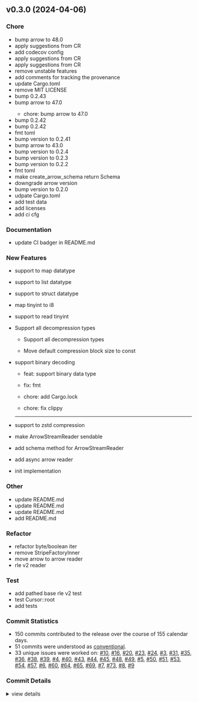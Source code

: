 

## v0.3.0 (2024-04-06)

### Chore

 - <csr-id-c928625450a3dad6d5d06e50a64e3c7a1d7afb0d/> bump arrow to 48.0
 - <csr-id-b78e9da99bd7ecfcfefd3d1d5cd66736990d658e/> apply suggestions from CR
 - <csr-id-501a8a96e01ec563ab1d6dd8c4358bf277e5e641/> add codecov config
 - <csr-id-feb932c0ea21a79d58f6ba61749637839e579e2a/> apply suggestions from CR
 - <csr-id-995e0f34aa6e6a89c1c5f10fecf124344db3e753/> apply suggestions from CR
 - <csr-id-40b2a3ec2bbb867ffbd6b7e800db7ac14839ddfe/> remove unstable features
 - <csr-id-aa29e38147616b18ee20a8d379e3bb8f8cf17f53/> add comments for tracking the provenance
 - <csr-id-fc2a9c374c74492a8fa8e44cf6fc6afbb1fcc5e9/> update Cargo.toml
 - <csr-id-fa406969df9868ae2bf2371ad549a519ae12f7ab/> remove MIT LICENSE
 - <csr-id-b3d04a404504584c0de75fc5c18afd2515a3d5e7/> bump 0.2.43
 - <csr-id-0348b466a47c6701fef107e78c353eeeedea59d7/> bump arrow to 47.0
   * chore: bump arrow to 47.0
 - <csr-id-4fd48d8b8d5f817198b812bb88e6fa4ce209d74f/> bump 0.2.42
 - <csr-id-3cb3b7ed26ed3059c3c7e3854553bf58d58fd726/> bump 0.2.42
 - <csr-id-dcb7005a7a27648d97c1ce4a36cae2864e73ff7c/> fmt toml
 - <csr-id-03cfc053c33dcb481a5d1bf9fc9b8af56b0a73b7/> bump version to 0.2.41
 - <csr-id-5596dc34b47d6b9f000a327cf659af5138745f8e/> bump arrow to 43.0
 - <csr-id-a8cf57a0b8f71ae3a95770a0519245ae698f1a59/> bump version to 0.2.4
 - <csr-id-5840708dfb65a12b1568cc266a94105c488becb0/> bump version to 0.2.3
 - <csr-id-628680c6ca6ad7f05c6cf3e4ac89aef0ce52acb7/> bump version to 0.2.2
 - <csr-id-ac249e4a30c8d261dbf6351950c3794277842ced/> fmt toml
 - <csr-id-90d2debeda6b7625f36a5c411e065f0c76d45ccb/> make create_arrow_schema return Schema
 - <csr-id-74ea42fd8879c5c5ca580271f282f4816aa15f54/> downgrade arrow version
 - <csr-id-3c9c62e6aab505dd666e63dc5e6f892d7c7f04b2/> bump version to 0.2.0
 - <csr-id-223147575cca59d4afa5eb0531be60cdd5ec373b/> udpate Cargo.toml
 - <csr-id-616fac90b0027909328cfeec36da0a52f07b3b9e/> add test data
 - <csr-id-47572917cf51a8198733645b071fded8f59ff5c4/> add licenses
 - <csr-id-c9b269937f24bb33eb03391fa174024db69bd10c/> add ci cfg

### Documentation

 - <csr-id-218d99165fb2190764ac4345a3a13f9dbaae5135/> update CI badger in README.md

### New Features

 - <csr-id-424b02140b2d3cfa93afa7479cb1f6a29dbd9365/> support to map datatype
 - <csr-id-6a7267e4f8080958faa6ebba7bc9f3b9f0e321f2/> support to list datatype
 - <csr-id-b4828e49705b21216d4828c3d4c1dd446cdd88cd/> support to struct datatype
 - <csr-id-3378874ee7b60491c184254cad613eddd630fa5c/> map tinyint to i8
 - <csr-id-cf13577180e414c96a77588554231d0842361768/> support to read tinyint
 - <csr-id-cbc63710a4fac1ef8f89a4905b11fb113c6f26f0/> Support all decompression types
   * Support all decompression types
   
   * Move default compression block size to const
 - <csr-id-0a98496ddf040660446398ac1512a4f8eb837b97/> support binary decoding
   * feat: support binary data type
   
   * fix: fmt
   
   * chore: add Cargo.lock
   
   * chore: fix clippy
   
   ---------
 - <csr-id-a2c8ae529ef252129784d28af70e5b36f27172fd/> support to zstd compression
 - <csr-id-875a08d9258e2e1eb6e6eed1c0426e8739c7aa27/> make ArrowStreamReader sendable
 - <csr-id-ce65c5881ce8765d1a9cd484b980b8d98ca4b86b/> add schema method for ArrowStreamReader
 - <csr-id-58af78886b26673ce523f201537c7dac78b5a3d7/> add async arrow reader
 - <csr-id-3ed1163853975d3a722b9b54717ceea9d0eb7fce/> init implementation

### Other

 - <csr-id-ccba51184f380d4bb478e4f9fb980cb6e8cffa4d/> update README.md
 - <csr-id-9edb6095705d4d590e67961ee0068ffd458aa5fa/> update README.md
 - <csr-id-da265dbb8f74913227961b8a127e78521b97df32/> update README.md
 - <csr-id-8b99d475825c7233496d9f3d36aa997101dc3ab6/> add README.md

### Refactor

 - <csr-id-d438c1dd855f2f553507cd3cafcb7fe559298186/> refactor byte/boolean iter
 - <csr-id-e037b1406755712470731edc439496fe6fe37a90/> remove StripeFactoryInner
 - <csr-id-d5b1542dc4093264d308be1675803e363bcccafe/> move arrow to arrow reader
 - <csr-id-c43a8c5efc5c4fdc13bf7f3d818fc42b6518d525/> rle v2 reader

### Test

 - <csr-id-6a342245b9cac221ab7ab644c64f6dfa99f4fe56/> add pathed base rle v2 test
 - <csr-id-a0704a4dac680a18e049b3855a9dd38f5b12a04e/> test Cursor::root
 - <csr-id-2275cb2e53192fe11afe93d5e9971c3b5ad60c8b/> add tests

### Commit Statistics

<csr-read-only-do-not-edit/>

 - 150 commits contributed to the release over the course of 155 calendar days.
 - 51 commits were understood as [conventional](https://www.conventionalcommits.org).
 - 33 unique issues were worked on: [#10](https://github.com/datafusion-contrib/datafusion-orc/issues/10), [#16](https://github.com/datafusion-contrib/datafusion-orc/issues/16), [#20](https://github.com/datafusion-contrib/datafusion-orc/issues/20), [#23](https://github.com/datafusion-contrib/datafusion-orc/issues/23), [#24](https://github.com/datafusion-contrib/datafusion-orc/issues/24), [#3](https://github.com/datafusion-contrib/datafusion-orc/issues/3), [#31](https://github.com/datafusion-contrib/datafusion-orc/issues/31), [#35](https://github.com/datafusion-contrib/datafusion-orc/issues/35), [#36](https://github.com/datafusion-contrib/datafusion-orc/issues/36), [#38](https://github.com/datafusion-contrib/datafusion-orc/issues/38), [#39](https://github.com/datafusion-contrib/datafusion-orc/issues/39), [#4](https://github.com/datafusion-contrib/datafusion-orc/issues/4), [#40](https://github.com/datafusion-contrib/datafusion-orc/issues/40), [#43](https://github.com/datafusion-contrib/datafusion-orc/issues/43), [#44](https://github.com/datafusion-contrib/datafusion-orc/issues/44), [#45](https://github.com/datafusion-contrib/datafusion-orc/issues/45), [#48](https://github.com/datafusion-contrib/datafusion-orc/issues/48), [#49](https://github.com/datafusion-contrib/datafusion-orc/issues/49), [#5](https://github.com/datafusion-contrib/datafusion-orc/issues/5), [#50](https://github.com/datafusion-contrib/datafusion-orc/issues/50), [#51](https://github.com/datafusion-contrib/datafusion-orc/issues/51), [#53](https://github.com/datafusion-contrib/datafusion-orc/issues/53), [#54](https://github.com/datafusion-contrib/datafusion-orc/issues/54), [#57](https://github.com/datafusion-contrib/datafusion-orc/issues/57), [#6](https://github.com/datafusion-contrib/datafusion-orc/issues/6), [#60](https://github.com/datafusion-contrib/datafusion-orc/issues/60), [#64](https://github.com/datafusion-contrib/datafusion-orc/issues/64), [#65](https://github.com/datafusion-contrib/datafusion-orc/issues/65), [#69](https://github.com/datafusion-contrib/datafusion-orc/issues/69), [#7](https://github.com/datafusion-contrib/datafusion-orc/issues/7), [#73](https://github.com/datafusion-contrib/datafusion-orc/issues/73), [#8](https://github.com/datafusion-contrib/datafusion-orc/issues/8), [#9](https://github.com/datafusion-contrib/datafusion-orc/issues/9)

### Commit Details

<csr-read-only-do-not-edit/>

<details><summary>view details</summary>

 * **[#10](https://github.com/datafusion-contrib/datafusion-orc/issues/10)**
    - Bump 0.2.43 ([`b3d04a4`](https://github.com/datafusion-contrib/datafusion-orc/commit/b3d04a404504584c0de75fc5c18afd2515a3d5e7))
 * **[#16](https://github.com/datafusion-contrib/datafusion-orc/issues/16)**
    - Add timestamp instant to README ([`abd9960`](https://github.com/datafusion-contrib/datafusion-orc/commit/abd9960d3f4a6325ecdc5f732fa55c6468784b1b))
 * **[#20](https://github.com/datafusion-contrib/datafusion-orc/issues/20)**
    - Support all decompression types ([`cbc6371`](https://github.com/datafusion-contrib/datafusion-orc/commit/cbc63710a4fac1ef8f89a4905b11fb113c6f26f0))
 * **[#23](https://github.com/datafusion-contrib/datafusion-orc/issues/23)**
    - Refactor varint handling ([`9f6c216`](https://github.com/datafusion-contrib/datafusion-orc/commit/9f6c2164b380dc4e954320b9adc4f408eb305baa))
 * **[#24](https://github.com/datafusion-contrib/datafusion-orc/issues/24)**
    - Support for Int RLE v1 encoding ([`2b7a2b0`](https://github.com/datafusion-contrib/datafusion-orc/commit/2b7a2b01c0da17ddcb0731600d4f30440cd12350))
 * **[#3](https://github.com/datafusion-contrib/datafusion-orc/issues/3)**
    - Crate for generating proto.rs from orc_proto.proto ([`47bb450`](https://github.com/datafusion-contrib/datafusion-orc/commit/47bb450f3aa14f0cbcdcf0b6db6c86c76cdf5e4d))
 * **[#31](https://github.com/datafusion-contrib/datafusion-orc/issues/31)**
    - Add codecov config ([`501a8a9`](https://github.com/datafusion-contrib/datafusion-orc/commit/501a8a96e01ec563ab1d6dd8c4358bf277e5e641))
 * **[#35](https://github.com/datafusion-contrib/datafusion-orc/issues/35)**
    - Update README.md ([`8f5ed40`](https://github.com/datafusion-contrib/datafusion-orc/commit/8f5ed4018662322b4460929405dc7b8fb79aea95))
 * **[#36](https://github.com/datafusion-contrib/datafusion-orc/issues/36)**
    - Refactor stream retrieval and datatype iterators ([`a12cae7`](https://github.com/datafusion-contrib/datafusion-orc/commit/a12cae7d11f7921fab9a0f2d208b313aac4722f1))
 * **[#38](https://github.com/datafusion-contrib/datafusion-orc/issues/38)**
    - Remove Chrono dependency ([`f19cc7b`](https://github.com/datafusion-contrib/datafusion-orc/commit/f19cc7b66762791aba00a32a20615cb5466b33ed))
 * **[#39](https://github.com/datafusion-contrib/datafusion-orc/issues/39)**
    - Add initial simple benchmark ([`cbeb8bd`](https://github.com/datafusion-contrib/datafusion-orc/commit/cbeb8bdb3e90bc1d8c1d8a12df9d07baec905617))
 * **[#4](https://github.com/datafusion-contrib/datafusion-orc/issues/4)**
    - Remove unstable features ([`40b2a3e`](https://github.com/datafusion-contrib/datafusion-orc/commit/40b2a3ec2bbb867ffbd6b7e800db7ac14839ddfe))
    - Support binary decoding ([`0a98496`](https://github.com/datafusion-contrib/datafusion-orc/commit/0a98496ddf040660446398ac1512a4f8eb837b97))
 * **[#40](https://github.com/datafusion-contrib/datafusion-orc/issues/40)**
    - Remove Cargo.lock, add to .gitignore ([`01eee6e`](https://github.com/datafusion-contrib/datafusion-orc/commit/01eee6e4904542799540e348887639a675cc211f))
 * **[#43](https://github.com/datafusion-contrib/datafusion-orc/issues/43)**
    - Refactor synchronous parsing of file tail metadata ([`eed416c`](https://github.com/datafusion-contrib/datafusion-orc/commit/eed416c64d71e23c224444a6b524c7d8cc0fed60))
 * **[#44](https://github.com/datafusion-contrib/datafusion-orc/issues/44)**
    - Refactor to decouple from relying directly on proto ([`cae1014`](https://github.com/datafusion-contrib/datafusion-orc/commit/cae10149f4b2234c632e1ba67776c6ff6b6289b6))
 * **[#45](https://github.com/datafusion-contrib/datafusion-orc/issues/45)**
    - Refactor schema/type handling ([`a86dda2`](https://github.com/datafusion-contrib/datafusion-orc/commit/a86dda255478eb663fcaed762a5cdcc081862b9b))
 * **[#48](https://github.com/datafusion-contrib/datafusion-orc/issues/48)**
    - Remove Reader struct, condense into Cursor ([`3e48a6e`](https://github.com/datafusion-contrib/datafusion-orc/commit/3e48a6efcf6552990b2aab5dbc8585d5739237b8))
 * **[#49](https://github.com/datafusion-contrib/datafusion-orc/issues/49)**
    - Bump arrow to 48.0 ([`c928625`](https://github.com/datafusion-contrib/datafusion-orc/commit/c928625450a3dad6d5d06e50a64e3c7a1d7afb0d))
 * **[#5](https://github.com/datafusion-contrib/datafusion-orc/issues/5)**
    - Fmt toml ([`dcb7005`](https://github.com/datafusion-contrib/datafusion-orc/commit/dcb7005a7a27648d97c1ce4a36cae2864e73ff7c))
 * **[#50](https://github.com/datafusion-contrib/datafusion-orc/issues/50)**
    - Refactor Integer RLE V2 handling ([`f5a5b21`](https://github.com/datafusion-contrib/datafusion-orc/commit/f5a5b21148d2787ff1cd34996b7cf6dadfd643e9))
 * **[#51](https://github.com/datafusion-contrib/datafusion-orc/issues/51)**
    - Introduce ProjectionMask ([`3863577`](https://github.com/datafusion-contrib/datafusion-orc/commit/3863577ae31084cc7afbd72d846d16a076b88832))
 * **[#53](https://github.com/datafusion-contrib/datafusion-orc/issues/53)**
    - Add ArrowReaderBuilder ([`ebe96e0`](https://github.com/datafusion-contrib/datafusion-orc/commit/ebe96e070eafcb797cb33cb02aa2c935767a4825))
 * **[#54](https://github.com/datafusion-contrib/datafusion-orc/issues/54)**
    - Switch CI toolchain to stable ([`2cb322a`](https://github.com/datafusion-contrib/datafusion-orc/commit/2cb322a1479703f10526e9089c2bf45622c250e1))
 * **[#57](https://github.com/datafusion-contrib/datafusion-orc/issues/57)**
    - Introduce generics into RLE Int decoders ([`35ab125`](https://github.com/datafusion-contrib/datafusion-orc/commit/35ab1250b8cf93c4a738240fecb4843015ef558c))
 * **[#6](https://github.com/datafusion-contrib/datafusion-orc/issues/6)**
    - Update CI badger in README.md ([`218d991`](https://github.com/datafusion-contrib/datafusion-orc/commit/218d99165fb2190764ac4345a3a13f9dbaae5135))
    - Bump 0.2.42 ([`4fd48d8`](https://github.com/datafusion-contrib/datafusion-orc/commit/4fd48d8b8d5f817198b812bb88e6fa4ce209d74f))
    - Bump 0.2.42 ([`3cb3b7e`](https://github.com/datafusion-contrib/datafusion-orc/commit/3cb3b7ed26ed3059c3c7e3854553bf58d58fd726))
 * **[#60](https://github.com/datafusion-contrib/datafusion-orc/issues/60)**
    - Mark ArrowReader as Send ([`6fdab55`](https://github.com/datafusion-contrib/datafusion-orc/commit/6fdab5505227f7b13ee214562a0001a5e8e2ef36))
 * **[#64](https://github.com/datafusion-contrib/datafusion-orc/issues/64)**
    - Put async functionality behind feature ([`73234be`](https://github.com/datafusion-contrib/datafusion-orc/commit/73234be74216f7e76d1ac316580c66ed8104a191))
 * **[#65](https://github.com/datafusion-contrib/datafusion-orc/issues/65)**
    - Add integration tests using example files from apache/orc ([`8e254a6`](https://github.com/datafusion-contrib/datafusion-orc/commit/8e254a68ff062907da98bc094b7511b24d165f55))
 * **[#69](https://github.com/datafusion-contrib/datafusion-orc/issues/69)**
    - Run examples as part of CI ([`e76c5cd`](https://github.com/datafusion-contrib/datafusion-orc/commit/e76c5cd70b195f0e9af67aff96c0193416217d90))
 * **[#7](https://github.com/datafusion-contrib/datafusion-orc/issues/7)**
    - Update README.md ([`435a52e`](https://github.com/datafusion-contrib/datafusion-orc/commit/435a52ee7442d7793cdd8838d731f496077dc47a))
 * **[#73](https://github.com/datafusion-contrib/datafusion-orc/issues/73)**
    - Generate expected data for integration tests as feather files ([`fd23fdb`](https://github.com/datafusion-contrib/datafusion-orc/commit/fd23fdb61599dd52753d70fc808babd289e5c422))
 * **[#8](https://github.com/datafusion-contrib/datafusion-orc/issues/8)**
    - Update README.md ([`865d43b`](https://github.com/datafusion-contrib/datafusion-orc/commit/865d43b9226096753776017a2d0bfc2e14db01f4))
 * **[#9](https://github.com/datafusion-contrib/datafusion-orc/issues/9)**
    - Bump arrow to 47.0 ([`0348b46`](https://github.com/datafusion-contrib/datafusion-orc/commit/0348b466a47c6701fef107e78c353eeeedea59d7))
 * **Uncategorized**
    - Add explicit path for benches ([`a850c52`](https://github.com/datafusion-contrib/datafusion-orc/commit/a850c52f29d7036611263166ab35fb8be0ab98a9))
    - Add explicit path for examples ([`f9c47e7`](https://github.com/datafusion-contrib/datafusion-orc/commit/f9c47e78a90990780f1aeb61259620220592cb59))
    - Empty changelog ([`73cd5ea`](https://github.com/datafusion-contrib/datafusion-orc/commit/73cd5ea85511bc9cae0affa94b56cac8ea29288a))
    - Update README on Union limitation ([`4f1c98d`](https://github.com/datafusion-contrib/datafusion-orc/commit/4f1c98de1744033899f8f5a0c61a32eeffc5db25))
    - Fix crate name usages ([`c9c4fca`](https://github.com/datafusion-contrib/datafusion-orc/commit/c9c4fca424690ee7987468d542967a3dfffdbbb8))
    - Update documentation and cleanup root level files ([`49f5001`](https://github.com/datafusion-contrib/datafusion-orc/commit/49f5001e9988a2b8441354beebd8ce902bd343bf))
    - Cleanup tests ([`a5e952d`](https://github.com/datafusion-contrib/datafusion-orc/commit/a5e952df54294b30cdcc8a0b451ec3270e6c73b8))
    - Typo ([`79a7532`](https://github.com/datafusion-contrib/datafusion-orc/commit/79a753244d4f3a09aa15490765e1097763ea1607))
    - Enable test_seek integration test ([`1493e67`](https://github.com/datafusion-contrib/datafusion-orc/commit/1493e67c3c8bf24f73501f410e0daf2947b78f23))
    - Support decoding Union with <= 127 variants into Sparse UnionArrays ([`ee69b91`](https://github.com/datafusion-contrib/datafusion-orc/commit/ee69b91cb2ce4c18ee5148bd541658d362fc577f))
    - Comment out failing orc_11_format integration test ([`0de422f`](https://github.com/datafusion-contrib/datafusion-orc/commit/0de422fb47d82a9871bdf8b878dd0e7ba94492a1))
    - Update comments ([`6d0e58a`](https://github.com/datafusion-contrib/datafusion-orc/commit/6d0e58afbc2b47be493e65209fb29ad9bd47ee4e))
    - Display file format version with orc-metadata ([`f76a7b2`](https://github.com/datafusion-contrib/datafusion-orc/commit/f76a7b22e4a6ed5b35f110a5fa8849db2ee68dce))
    - Refactor to consistent mod structure ([`d8e6684`](https://github.com/datafusion-contrib/datafusion-orc/commit/d8e6684a28bee0f814a930c21d5912d332532fc3))
    - Fix TIMESTAMP to align with ORC impl ([`60288cd`](https://github.com/datafusion-contrib/datafusion-orc/commit/60288cdee57f72dec84c3fd9f6085561568aad49))
    - Add Tz to Stripe ([`3369b5d`](https://github.com/datafusion-contrib/datafusion-orc/commit/3369b5d7bb110dafde64288416c86bc8c996e465))
    - Refactor Stripe ([`8c0fe49`](https://github.com/datafusion-contrib/datafusion-orc/commit/8c0fe49a5e4c5681004c5a9a83b8649d4db3bc48))
    - Support TIMESTAMP_INSTANT ([`1888015`](https://github.com/datafusion-contrib/datafusion-orc/commit/18880157be312f4720f1a6f3b961a87abcfae6a7))
    - Update Spark test data and add PyArrow timestamp data generator ([`26d73bd`](https://github.com/datafusion-contrib/datafusion-orc/commit/26d73bd11b067086513cea45d635b2de769c12ac))
    - Enhance orc-metadata bin to show basic stripe metadata ([`24bd57e`](https://github.com/datafusion-contrib/datafusion-orc/commit/24bd57ecf49f710c40d6915321e5245021ed41fb))
    - Initial orc-metadata CLI tool ([`8537adb`](https://github.com/datafusion-contrib/datafusion-orc/commit/8537adb901fd990796b2175a1f97f46982307b68))
    - Minor refactor ([`ff0f36e`](https://github.com/datafusion-contrib/datafusion-orc/commit/ff0f36e6cc32428868e7209058b4d266f08e024e))
    - Enable over1k_bloom integration test and add comments ([`cd375d5`](https://github.com/datafusion-contrib/datafusion-orc/commit/cd375d59cfbe67055826d438ec31273c21c64046))
    - Edge case where required streams may be missing ([`1fe21b5`](https://github.com/datafusion-contrib/datafusion-orc/commit/1fe21b5ce8278e953ba3d06086a5fd0274f92199))
    - Enable empty_file integration test by fixing MapArray children names ([`04a5050`](https://github.com/datafusion-contrib/datafusion-orc/commit/04a505078b930f1aa3caf46e3a083b09dfef572c))
    - Enable test1 integration test by fixing MapArray children names ([`e56f1de`](https://github.com/datafusion-contrib/datafusion-orc/commit/e56f1defeae5caeff9ec64d3066fe3a026d09550))
    - Update comments ([`c613c71`](https://github.com/datafusion-contrib/datafusion-orc/commit/c613c711b68762edce22909fc979297d0a738d61))
    - Align Map Arrow datatype derivation with MapArrayDecoder ([`f15848c`](https://github.com/datafusion-contrib/datafusion-orc/commit/f15848c4fa51410872315f6c0260c541e1392b21))
    - Compare concatenated RecordBatches in integration tests ([`0405e23`](https://github.com/datafusion-contrib/datafusion-orc/commit/0405e23a291ead841353a182aab1338bd7b0c8cf))
    - Decimal support ([`bb885c0`](https://github.com/datafusion-contrib/datafusion-orc/commit/bb885c03cfedb4d4e16d0203b90a9789463e2fb7))
    - Minor refactor and comments ([`70a0262`](https://github.com/datafusion-contrib/datafusion-orc/commit/70a02628f06922bbd52259b98ecf214c171e8a8a))
    - Cast dictionary encoded string column stripes to regular StringArray ([`7f66552`](https://github.com/datafusion-contrib/datafusion-orc/commit/7f6655245d6b384e610e690d86484f12b17849bf))
    - Simplify Float trait bounds ([`1ecfdef`](https://github.com/datafusion-contrib/datafusion-orc/commit/1ecfdeffb9a8866ca82c0918a36676ca5248fbd0))
    - Unit tests for FloatIter ([`9f7bbc4`](https://github.com/datafusion-contrib/datafusion-orc/commit/9f7bbc4f60aefefc71c958b5b22943089c4a38ff))
    - Rename decode.rs to decode/mod.rs ([`9f6e282`](https://github.com/datafusion-contrib/datafusion-orc/commit/9f6e282498dd93186f4bfe1373389a818283175d))
    - Remove variable_length.rs ([`d762305`](https://github.com/datafusion-contrib/datafusion-orc/commit/d76230596610fd5ccea1d3ffb6229446c86d2d49))
    - Light refactoring ([`5e49353`](https://github.com/datafusion-contrib/datafusion-orc/commit/5e49353f47d7f592d9ce55ca2daa244808aeae01))
    - Add minimal example of integration with DataFusion ([`8c68f47`](https://github.com/datafusion-contrib/datafusion-orc/commit/8c68f472a24c7ff12401ccdb3704991f0c7d080d))
    - Comment ([`8909d01`](https://github.com/datafusion-contrib/datafusion-orc/commit/8909d014b5f72c14f2088601da82c6b0ac3d33e4))
    - Remove NullableIterator in favour of explicitly handling an optional Present stream ([`61e1cbf`](https://github.com/datafusion-contrib/datafusion-orc/commit/61e1cbf529b33594a6c4a9ede26c1c31ab74a609))
    - Replace usage of new_present_iter in binary decoder ([`4c91b13`](https://github.com/datafusion-contrib/datafusion-orc/commit/4c91b13dce633e213348dbddea4ed5e6825e1f77))
    - Refactor common code ([`933735f`](https://github.com/datafusion-contrib/datafusion-orc/commit/933735f21fea15be2fb83c41234ac9969b9681f0))
    - Introduce get_present_vec to optionally get present stream ([`e9f85f2`](https://github.com/datafusion-contrib/datafusion-orc/commit/e9f85f2c99c65e2ee56fdfda8bff5c2847c3117a))
    - Don't return Option in ArrayBatchDecoder::next_batch ([`1489ebf`](https://github.com/datafusion-contrib/datafusion-orc/commit/1489ebfb293b858948ad2a3b847a5dd778bd19b5))
    - Consolidate binary decoding logic with strings ([`74a864f`](https://github.com/datafusion-contrib/datafusion-orc/commit/74a864faf4d4bc3ad9da85d4304e348138f36a2c))
    - Refactor string column handling to read contents directly to StringArrays ([`93b37e6`](https://github.com/datafusion-contrib/datafusion-orc/commit/93b37e603a584f7946145a9446b4b57a5a1417a7))
    - Centralize string column decoding into decoder/string.rs ([`dd536d6`](https://github.com/datafusion-contrib/datafusion-orc/commit/dd536d611550520331133c1f087cd0287f34d1c5))
    - Refactor to dyn array trait based column decoders ([`574886d`](https://github.com/datafusion-contrib/datafusion-orc/commit/574886d1360fbab6781ad56f56b6c738856221a3))
    - Simplify NullableIterator::next ([`5a6fdca`](https://github.com/datafusion-contrib/datafusion-orc/commit/5a6fdca1dacb0e893ed2205e9100914090a441c9))
    - Don't return Option in NullableIterator::collect_chunk ([`6af38b4`](https://github.com/datafusion-contrib/datafusion-orc/commit/6af38b442d19a809f98dd2039a4e8d715c88b19c))
    - Move number_of_rows from Column to Stripe ([`09fd1d7`](https://github.com/datafusion-contrib/datafusion-orc/commit/09fd1d734b07f4f2b93625ba65509f382d3da01c))
    - Refactor NInt from_be_bytes to use associated Bytes type ([`8625a0d`](https://github.com/datafusion-contrib/datafusion-orc/commit/8625a0d06acec5e15a15fe622acb0fcc610fda31))
    - Replace float iter macro with generics ([`b199319`](https://github.com/datafusion-contrib/datafusion-orc/commit/b199319fd07230cb1801256a2bc02e68453163c8))
    - Remove bool return from Decoder::append_value ([`6b1f41e`](https://github.com/datafusion-contrib/datafusion-orc/commit/6b1f41e64486f831c5c3faef6870d8025b06eb1c))
    - Split up arrow_reader.rs, use mod.rs pattern ([`6d5a4ba`](https://github.com/datafusion-contrib/datafusion-orc/commit/6d5a4ba0fd3104385aaeba41b6c30d9a1512d208))
    - Simplify fetching RLE iterator ([`d814c9e`](https://github.com/datafusion-contrib/datafusion-orc/commit/d814c9ec4ecda2621ad7acee06aac20ecbc964a3))
    - Remove unused integer decoding impl's ([`0ff03e0`](https://github.com/datafusion-contrib/datafusion-orc/commit/0ff03e037470c8f45421005e0b983bc6390c5086))
    - Use specialized Int decoders when decoding Integer columns ([`f1eb778`](https://github.com/datafusion-contrib/datafusion-orc/commit/f1eb7783aa1f9ea4b56f1a03932c30476a68d0d6))
    - Use assert_batches_eq in tests ([`d8c512f`](https://github.com/datafusion-contrib/datafusion-orc/commit/d8c512fe4216834869a5fc60e1b5aa1903d1e3eb))
    - Merge pull request #37 from datafusion-contrib/WenyXu-patch-1 ([`fd1bc01`](https://github.com/datafusion-contrib/datafusion-orc/commit/fd1bc0150c0123e9b25d70f5ad52346abf42bc05))
    - Update README.md ([`403d8f0`](https://github.com/datafusion-contrib/datafusion-orc/commit/403d8f0042d9ee93ef257f45078a6036369b52ac))
    - Merge pull request #32 from WenyXu/feat/map ([`c89535a`](https://github.com/datafusion-contrib/datafusion-orc/commit/c89535a7db944a07b538ee28739f0be19a70c1f2))
    - Support to map datatype ([`424b021`](https://github.com/datafusion-contrib/datafusion-orc/commit/424b02140b2d3cfa93afa7479cb1f6a29dbd9365))
    - Merge pull request #30 from WenyXu/feat/list ([`85baf80`](https://github.com/datafusion-contrib/datafusion-orc/commit/85baf804baf049eb0c97554f50dc9c20e25db2a7))
    - Apply suggestions from CR ([`b78e9da`](https://github.com/datafusion-contrib/datafusion-orc/commit/b78e9da99bd7ecfcfefd3d1d5cd66736990d658e))
    - Support to list datatype ([`6a7267e`](https://github.com/datafusion-contrib/datafusion-orc/commit/6a7267e4f8080958faa6ebba7bc9f3b9f0e321f2))
    - Merge pull request #29 from WenyXu/refactor/refactor-boolean-iter ([`cd2dc0e`](https://github.com/datafusion-contrib/datafusion-orc/commit/cd2dc0e63908f2e6657c24b0efbf031694bf7e2e))
    - Refactor byte/boolean iter ([`d438c1d`](https://github.com/datafusion-contrib/datafusion-orc/commit/d438c1dd855f2f553507cd3cafcb7fe559298186))
    - Merge pull request #28 from datafusion-contrib/WenyXu-patch-1 ([`51059f8`](https://github.com/datafusion-contrib/datafusion-orc/commit/51059f8358a54f2626ad20e921ed27e7f1f38c20))
    - Update README.md ([`0075828`](https://github.com/datafusion-contrib/datafusion-orc/commit/00758286222c6f35cd5761fdf5ac4915f769cc0b))
    - Merge pull request #26 from WenyXu/feat/struct ([`b641249`](https://github.com/datafusion-contrib/datafusion-orc/commit/b64124955e6250edf132e8ad9c3c7e24d5ade3ee))
    - Apply suggestions from CR ([`feb932c`](https://github.com/datafusion-contrib/datafusion-orc/commit/feb932c0ea21a79d58f6ba61749637839e579e2a))
    - Support to struct datatype ([`b4828e4`](https://github.com/datafusion-contrib/datafusion-orc/commit/b4828e49705b21216d4828c3d4c1dd446cdd88cd))
    - Merge pull request #25 from datafusion-contrib/fix/read_entire_file ([`de88a24`](https://github.com/datafusion-contrib/datafusion-orc/commit/de88a24961be3e54c98085c8f9baf9af76ab5e70))
    - Add async test ([`e0aa734`](https://github.com/datafusion-contrib/datafusion-orc/commit/e0aa734ca2acc59183d4eafcdf789cc0a49ff665))
    - Fix bug where not reading all stripes in file ([`a5defdc`](https://github.com/datafusion-contrib/datafusion-orc/commit/a5defdc9c5446e39521de455d7265e16f54741bb))
    - Merge pull request #22 from WenyXu/feat/support-tiny-int ([`f158593`](https://github.com/datafusion-contrib/datafusion-orc/commit/f158593fe36b6000ac09d77e07ab3c3998122fa4))
    - Apply suggestions from CR ([`995e0f3`](https://github.com/datafusion-contrib/datafusion-orc/commit/995e0f34aa6e6a89c1c5f10fecf124344db3e753))
    - Map tinyint to i8 ([`3378874`](https://github.com/datafusion-contrib/datafusion-orc/commit/3378874ee7b60491c184254cad613eddd630fa5c))
    - Support to read tinyint ([`cf13577`](https://github.com/datafusion-contrib/datafusion-orc/commit/cf13577180e414c96a77588554231d0842361768))
    - Merge pull request #21 from datafusion-contrib/chore/update_readme_decompression ([`0acbc07`](https://github.com/datafusion-contrib/datafusion-orc/commit/0acbc07dc6a8ab433daa1ea37a564f03865873d9))
    - Update README to reflect decompression support ([`2b4d2f0`](https://github.com/datafusion-contrib/datafusion-orc/commit/2b4d2f07c60006519154d5499a117517f60e78b5))
    - Add comments for tracking the provenance ([`aa29e38`](https://github.com/datafusion-contrib/datafusion-orc/commit/aa29e38147616b18ee20a8d379e3bb8f8cf17f53))
    - Update Cargo.toml ([`fc2a9c3`](https://github.com/datafusion-contrib/datafusion-orc/commit/fc2a9c374c74492a8fa8e44cf6fc6afbb1fcc5e9))
    - Remove MIT LICENSE ([`fa40696`](https://github.com/datafusion-contrib/datafusion-orc/commit/fa406969df9868ae2bf2371ad549a519ae12f7ab))
    - Bump version to 0.2.41 ([`03cfc05`](https://github.com/datafusion-contrib/datafusion-orc/commit/03cfc053c33dcb481a5d1bf9fc9b8af56b0a73b7))
    - Bump arrow to 43.0 ([`5596dc3`](https://github.com/datafusion-contrib/datafusion-orc/commit/5596dc34b47d6b9f000a327cf659af5138745f8e))
    - Bump version to 0.2.4 ([`a8cf57a`](https://github.com/datafusion-contrib/datafusion-orc/commit/a8cf57a0b8f71ae3a95770a0519245ae698f1a59))
    - Update README.md ([`ccba511`](https://github.com/datafusion-contrib/datafusion-orc/commit/ccba51184f380d4bb478e4f9fb980cb6e8cffa4d))
    - Support to zstd compression ([`a2c8ae5`](https://github.com/datafusion-contrib/datafusion-orc/commit/a2c8ae529ef252129784d28af70e5b36f27172fd))
    - Bump version to 0.2.3 ([`5840708`](https://github.com/datafusion-contrib/datafusion-orc/commit/5840708dfb65a12b1568cc266a94105c488becb0))
    - Remove StripeFactoryInner ([`e037b14`](https://github.com/datafusion-contrib/datafusion-orc/commit/e037b1406755712470731edc439496fe6fe37a90))
    - Bump version to 0.2.2 ([`628680c`](https://github.com/datafusion-contrib/datafusion-orc/commit/628680c6ca6ad7f05c6cf3e4ac89aef0ce52acb7))
    - Fmt toml ([`ac249e4`](https://github.com/datafusion-contrib/datafusion-orc/commit/ac249e4a30c8d261dbf6351950c3794277842ced))
    - Make ArrowStreamReader sendable ([`875a08d`](https://github.com/datafusion-contrib/datafusion-orc/commit/875a08d9258e2e1eb6e6eed1c0426e8739c7aa27))
    - Make create_arrow_schema return Schema ([`90d2deb`](https://github.com/datafusion-contrib/datafusion-orc/commit/90d2debeda6b7625f36a5c411e065f0c76d45ccb))
    - Downgrade arrow version ([`74ea42f`](https://github.com/datafusion-contrib/datafusion-orc/commit/74ea42fd8879c5c5ca580271f282f4816aa15f54))
    - Add schema method for ArrowStreamReader ([`ce65c58`](https://github.com/datafusion-contrib/datafusion-orc/commit/ce65c5881ce8765d1a9cd484b980b8d98ca4b86b))
    - Bump version to 0.2.0 ([`3c9c62e`](https://github.com/datafusion-contrib/datafusion-orc/commit/3c9c62e6aab505dd666e63dc5e6f892d7c7f04b2))
    - Update README.md ([`9edb609`](https://github.com/datafusion-contrib/datafusion-orc/commit/9edb6095705d4d590e67961ee0068ffd458aa5fa))
    - Add async arrow reader ([`58af788`](https://github.com/datafusion-contrib/datafusion-orc/commit/58af78886b26673ce523f201537c7dac78b5a3d7))
    - Move arrow to arrow reader ([`d5b1542`](https://github.com/datafusion-contrib/datafusion-orc/commit/d5b1542dc4093264d308be1675803e363bcccafe))
    - Rle v2 reader ([`c43a8c5`](https://github.com/datafusion-contrib/datafusion-orc/commit/c43a8c5efc5c4fdc13bf7f3d818fc42b6518d525))
    - Add pathed base rle v2 test ([`6a34224`](https://github.com/datafusion-contrib/datafusion-orc/commit/6a342245b9cac221ab7ab644c64f6dfa99f4fe56))
    - Udpate Cargo.toml ([`2231475`](https://github.com/datafusion-contrib/datafusion-orc/commit/223147575cca59d4afa5eb0531be60cdd5ec373b))
    - Test Cursor::root ([`a0704a4`](https://github.com/datafusion-contrib/datafusion-orc/commit/a0704a4dac680a18e049b3855a9dd38f5b12a04e))
    - Update README.md ([`da265db`](https://github.com/datafusion-contrib/datafusion-orc/commit/da265dbb8f74913227961b8a127e78521b97df32))
    - Add tests ([`2275cb2`](https://github.com/datafusion-contrib/datafusion-orc/commit/2275cb2e53192fe11afe93d5e9971c3b5ad60c8b))
    - Add test data ([`616fac9`](https://github.com/datafusion-contrib/datafusion-orc/commit/616fac90b0027909328cfeec36da0a52f07b3b9e))
    - Add README.md ([`8b99d47`](https://github.com/datafusion-contrib/datafusion-orc/commit/8b99d475825c7233496d9f3d36aa997101dc3ab6))
    - Add licenses ([`4757291`](https://github.com/datafusion-contrib/datafusion-orc/commit/47572917cf51a8198733645b071fded8f59ff5c4))
    - Add ci cfg ([`c9b2699`](https://github.com/datafusion-contrib/datafusion-orc/commit/c9b269937f24bb33eb03391fa174024db69bd10c))
    - Init implementation ([`3ed1163`](https://github.com/datafusion-contrib/datafusion-orc/commit/3ed1163853975d3a722b9b54717ceea9d0eb7fce))
    - Initial commit ([`340139f`](https://github.com/datafusion-contrib/datafusion-orc/commit/340139fabdf82bfaff7a8b8856d44db8bfc7a7df))
</details>

